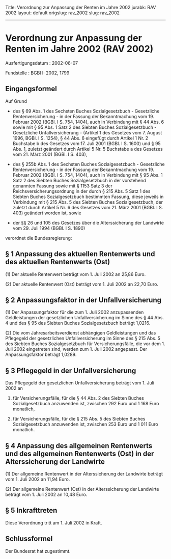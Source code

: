 Title: Verordnung zur Anpassung der Renten im Jahre 2002
jurabk: RAV 2002
layout: default
origslug: rav_2002
slug: rav_2002

---

# Verordnung zur Anpassung der Renten im Jahre 2002 (RAV 2002)

Ausfertigungsdatum
:   2002-06-07

Fundstelle
:   BGBl I: 2002, 1799



## Eingangsformel

Auf Grund

-   des § 69 Abs. 1 des Sechsten Buches Sozialgesetzbuch - Gesetzliche
    Rentenversicherung - in der Fassung der Bekanntmachung vom 19. Februar
    2002 (BGBl. I S. 754, 1404), auch in Verbindung mit § 44 Abs. 6 sowie
    mit § 95 Abs. 1 Satz 2 des Siebten Buches Sozialgesetzbuch -
    Gesetzliche Unfallversicherung - (Artikel 1 des Gesetzes vom 7. August
    1996, BGBl. I S. 1254), § 44 Abs. 6 eingefügt durch Artikel 1 Nr. 2
    Buchstabe b des Gesetzes vom 17. Juli 2001 (BGBl. I S. 1600) und § 95
    Abs. 1, zuletzt geändert durch Artikel 5 Nr. 5 Buchstabe a des
    Gesetzes vom 21. März 2001 (BGBl. I S. 403),


-   des § 255b Abs. 1 des Sechsten Buches Sozialgesetzbuch - Gesetzliche
    Rentenversicherung - in der Fassung der Bekanntmachung vom 19. Februar
    2002 (BGBl. I S. 754, 1404), auch in Verbindung mit § 95 Abs. 1 Satz 2
    des Siebten Buches Sozialgesetzbuch in der vorstehend genannten
    Fassung sowie mit § 1153 Satz 3 der Reichsversicherungsordnung in der
    durch § 215 Abs. 5 Satz 1 des Siebten Buches Sozialgesetzbuch
    bestimmten Fassung, diese jeweils in Verbindung mit § 215 Abs. 5 des
    Siebten Buches Sozialgesetzbuch, der zuletzt durch Artikel 5 Nr. 6 des
    Gesetzes vom 21. März 2001 (BGBl. I S. 403) geändert worden ist, sowie


-   der §§ 26 und 105 des Gesetzes über die Alterssicherung der Landwirte
    vom 29. Juli 1994 (BGBl. I S. 1890)



verordnet die Bundesregierung:


## § 1 Anpassung des aktuellen Rentenwerts und des aktuellen Rentenwerts (Ost)

(1) Der aktuelle Rentenwert beträgt vom 1. Juli 2002 an 25,86 Euro.

(2) Der aktuelle Rentenwert (Ost) beträgt vom 1. Juli 2002 an 22,70
Euro.


## § 2 Anpassungsfaktor in der Unfallversicherung

(1) Der Anpassungsfaktor für die zum 1. Juli 2002 anzupassenden
Geldleistungen der gesetzlichen Unfallversicherung im Sinne des § 44
Abs. 4 und des § 95 des Siebten Buches Sozialgesetzbuch beträgt
1,0216.

(2) Die vom Jahresarbeitsverdienst abhängigen Geldleistungen und das
Pflegegeld der gesetzlichen Unfallversicherung im Sinne des § 215 Abs.
5 des Siebten Buches Sozialgesetzbuch für Versicherungsfälle, die vor
dem 1. Juli 2002 eingetreten sind, werden zum 1. Juli 2002 angepasst.
Der Anpassungsfaktor beträgt 1,0289.


## § 3 Pflegegeld in der Unfallversicherung

Das Pflegegeld der gesetzlichen Unfallversicherung beträgt vom 1. Juli
2002 an

1.  für Versicherungsfälle, für die § 44 Abs. 2 des Siebten Buches
    Sozialgesetzbuch anzuwenden ist, zwischen 292 Euro und 1 168 Euro
    monatlich,


2.  für Versicherungsfälle, für die § 215 Abs. 5 des Siebten Buches
    Sozialgesetzbuch anzuwenden ist, zwischen 253 Euro und 1 011 Euro
    monatlich.





## § 4 Anpassung des allgemeinen Rentenwerts und des allgemeinen Rentenwerts (Ost) in der Alterssicherung der Landwirte

(1) Der allgemeine Rentenwert in der Alterssicherung der Landwirte
beträgt vom 1. Juli 2002 an 11,94 Euro.

(2) Der allgemeine Rentenwert (Ost) in der Alterssicherung der
Landwirte beträgt vom 1. Juli 2002 an 10,48 Euro.


## § 5 Inkrafttreten

Diese Verordnung tritt am 1. Juli 2002 in Kraft.


## Schlussformel

Der Bundesrat hat zugestimmt.

